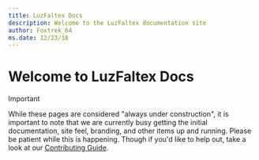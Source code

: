 ```yaml
---
title: LuzFaltex Docs
description: Welcome to the LuzFaltex documentation site
author: Foxtrek_64
ms.date: 12/23/18
---
```


# Welcome to LuzFaltex Docs

> [!IMPORTANT]
> While these pages are considered "always under construction", it is important to note that we are currently busy getting the initial documentation, site feel, branding, and other items up and running. Please be patient while this is happening. Though if you'd like to help out, take a look at our [Contributing Guide](./contribute/index.md).
